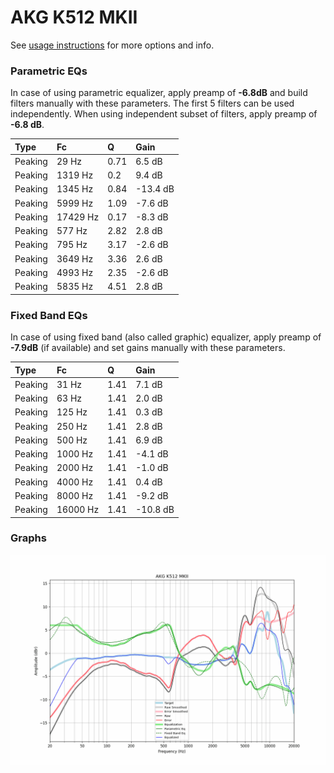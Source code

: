 # AKG K512 MKII
See [usage instructions](https://github.com/jaakkopasanen/AutoEq#usage) for more options and info.

### Parametric EQs
In case of using parametric equalizer, apply preamp of **-6.8dB** and build filters manually
with these parameters. The first 5 filters can be used independently.
When using independent subset of filters, apply preamp of **-6.8 dB**.

| Type    | Fc       |    Q | Gain     |
|:--------|:---------|:-----|:---------|
| Peaking | 29 Hz    | 0.71 | 6.5 dB   |
| Peaking | 1319 Hz  | 0.2  | 9.4 dB   |
| Peaking | 1345 Hz  | 0.84 | -13.4 dB |
| Peaking | 5999 Hz  | 1.09 | -7.6 dB  |
| Peaking | 17429 Hz | 0.17 | -8.3 dB  |
| Peaking | 577 Hz   | 2.82 | 2.8 dB   |
| Peaking | 795 Hz   | 3.17 | -2.6 dB  |
| Peaking | 3649 Hz  | 3.36 | 2.6 dB   |
| Peaking | 4993 Hz  | 2.35 | -2.6 dB  |
| Peaking | 5835 Hz  | 4.51 | 2.8 dB   |

### Fixed Band EQs
In case of using fixed band (also called graphic) equalizer, apply preamp of **-7.9dB**
(if available) and set gains manually with these parameters.

| Type    | Fc       |    Q | Gain     |
|:--------|:---------|:-----|:---------|
| Peaking | 31 Hz    | 1.41 | 7.1 dB   |
| Peaking | 63 Hz    | 1.41 | 2.0 dB   |
| Peaking | 125 Hz   | 1.41 | 0.3 dB   |
| Peaking | 250 Hz   | 1.41 | 2.8 dB   |
| Peaking | 500 Hz   | 1.41 | 6.9 dB   |
| Peaking | 1000 Hz  | 1.41 | -4.1 dB  |
| Peaking | 2000 Hz  | 1.41 | -1.0 dB  |
| Peaking | 4000 Hz  | 1.41 | 0.4 dB   |
| Peaking | 8000 Hz  | 1.41 | -9.2 dB  |
| Peaking | 16000 Hz | 1.41 | -10.8 dB |

### Graphs
![](./AKG%20K512%20MKII.png)